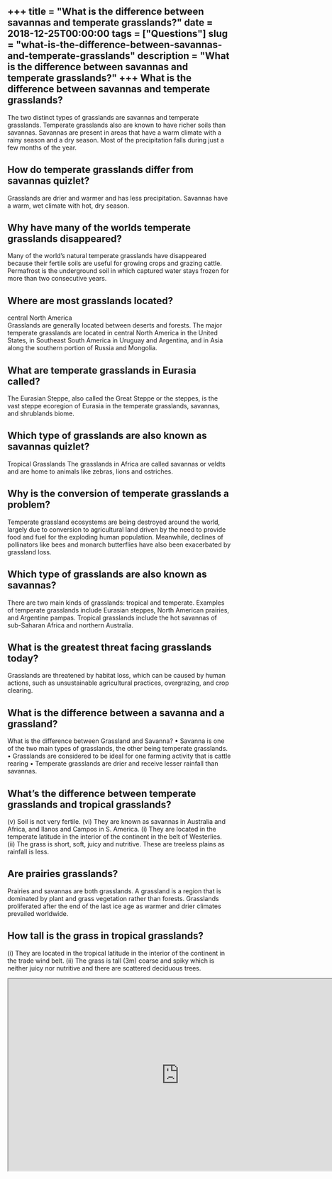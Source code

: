 +++
title = "What is the difference between savannas and temperate grasslands?"
date = 2018-12-25T00:00:00
tags = ["Questions"]
slug = "what-is-the-difference-between-savannas-and-temperate-grasslands"
description = "What is the difference between savannas and temperate grasslands?"
+++
What is the difference between savannas and temperate grasslands?
-----------------------------------------------------------------

The two distinct types of grasslands are savannas and temperate grasslands. Temperate grasslands also are known to have richer soils than savannas. Savannas are present in areas that have a warm climate with a rainy season and a dry season. Most of the precipitation falls during just a few months of the year.

How do temperate grasslands differ from savannas quizlet?
---------------------------------------------------------

Grasslands are drier and warmer and has less precipitation. Savannas have a warm, wet climate with hot, dry season.

Why have many of the worlds temperate grasslands disappeared?
-------------------------------------------------------------

Many of the world’s natural temperate grasslands have disappeared because their fertile soils are useful for growing crops and grazing cattle. Permafrost is the underground soil in which captured water stays frozen for more than two consecutive years.

Where are most grasslands located?
----------------------------------

central North America  
Grasslands are generally located between deserts and forests. The major temperate grasslands are located in central North America in the United States, in Southeast South America in Uruguay and Argentina, and in Asia along the southern portion of Russia and Mongolia.

What are temperate grasslands in Eurasia called?
------------------------------------------------

The Eurasian Steppe, also called the Great Steppe or the steppes, is the vast steppe ecoregion of Eurasia in the temperate grasslands, savannas, and shrublands biome.

Which type of grasslands are also known as savannas quizlet?
------------------------------------------------------------

Tropical Grasslands The grasslands in Africa are called savannas or veldts and are home to animals like zebras, lions and ostriches.

Why is the conversion of temperate grasslands a problem?
--------------------------------------------------------

Temperate grassland ecosystems are being destroyed around the world, largely due to conversion to agricultural land driven by the need to provide food and fuel for the exploding human population. Meanwhile, declines of pollinators like bees and monarch butterflies have also been exacerbated by grassland loss.

Which type of grasslands are also known as savannas?
----------------------------------------------------

There are two main kinds of grasslands: tropical and temperate. Examples of temperate grasslands include Eurasian steppes, North American prairies, and Argentine pampas. Tropical grasslands include the hot savannas of sub-Saharan Africa and northern Australia.

What is the greatest threat facing grasslands today?
----------------------------------------------------

Grasslands are threatened by habitat loss, which can be caused by human actions, such as unsustainable agricultural practices, overgrazing, and crop clearing.

What is the difference between a savanna and a grassland?
---------------------------------------------------------

What is the difference between Grassland and Savanna? • Savanna is one of the two main types of grasslands, the other being temperate grasslands. • Grasslands are considered to be ideal for one farming activity that is cattle rearing • Temperate grasslands are drier and receive lesser rainfall than savannas.

What’s the difference between temperate grasslands and tropical grasslands?
---------------------------------------------------------------------------

(v) Soil is not very fertile. (vi) They are known as savannas in Australia and Africa, and llanos and Campos in S. America. (i) They are located in the temperate latitude in the interior of the conti­nent in the belt of Westerlies. (ii) The grass is short, soft, juicy and nutritive. These are treeless plains as rainfall is less.

Are prairies grasslands?
------------------------

Prairies and savannas are both grasslands. A grassland is a region that is dominated by plant and grass vegetation rather than forests. Grasslands proliferated after the end of the last ice age as warmer and drier climates prevailed worldwide.

How tall is the grass in tropical grasslands?
---------------------------------------------

(i) They are located in the tropi­cal latitude in the interior of the continent in the trade wind belt. (ii) The grass is tall (3m) coarse and spiky which is neither juicy nor nutritive and there are scat­tered deciduous trees.

<iframe allow="accelerometer; autoplay; clipboard-write; encrypted-media; gyroscope; picture-in-picture" allowfullscreen="" class="__youtube_prefs__  epyt-is-override  no-lazyload" data-no-lazy="1" data-origheight="433" data-origwidth="770" data-skipgform_ajax_framebjll="" height="433" id="_ytid_29589" loading="lazy" src="https://www.youtube.com/embed/k6yVJaWiPcM?enablejsapi=1&autoplay=0&cc_load_policy=0&cc_lang_pref=&iv_load_policy=1&loop=0&modestbranding=0&rel=1&fs=1&playsinline=0&autohide=2&theme=dark&color=red&controls=1&" title="YouTube player" width="770"></iframe>